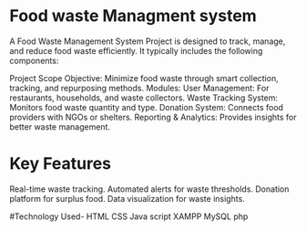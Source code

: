 # Food waste Managment system

A Food Waste Management System Project is designed to track, manage, and reduce food waste efficiently. It typically includes the following components:

Project Scope
Objective: Minimize food waste through smart collection, tracking, and repurposing methods.
Modules:
User Management: For restaurants, households, and waste collectors.
Waste Tracking System: Monitors food waste quantity and type.
Donation System: Connects food providers with NGOs or shelters.
Reporting & Analytics: Provides insights for better waste management.

# Key Features
Real-time waste tracking.
Automated alerts for waste thresholds.
Donation platform for surplus food.
Data visualization for waste insights.

#Technology Used-
HTML
CSS
Java script
XAMPP
MySQL
php
